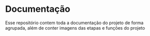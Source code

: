 # Documentação

Esse repositório contem toda a documentação do projeto de forma agrupada,
além de conter imagens das etapas e funções do projeto
